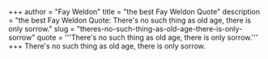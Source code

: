 +++
author = "Fay Weldon"
title = "the best Fay Weldon Quote"
description = "the best Fay Weldon Quote: There's no such thing as old age, there is only sorrow."
slug = "theres-no-such-thing-as-old-age-there-is-only-sorrow"
quote = '''There's no such thing as old age, there is only sorrow.'''
+++
There's no such thing as old age, there is only sorrow.
